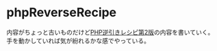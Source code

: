 # phpReverseRecipe

内容がちょっと古いものだけど[PHP逆引きレシピ第2版](https://www.amazon.co.jp/PHP%E9%80%86%E5%BC%95%E3%81%8D%E3%83%AC%E3%82%B7%E3%83%94-%E7%AC%AC2%E7%89%88-PROGRAMMER%E2%80%99S-RECiPE-%E9%88%B4%E6%9C%A8/dp/4798119873)の内容を書いていく。  
手を動かしていれば気が紛れるかな感でやっている。